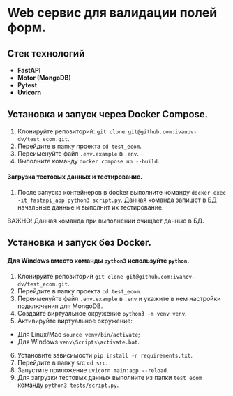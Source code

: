 # Web cервис для валидации полей форм.

## Стек технологий

- **FastAPI**
- **Motor (MongoDB)**
- **Pytest**
- **Uvicorn**

## Установка и запуск через Docker Compose.
1. Клонируйте репозиторий:
`git clone git@github.com:ivanov-dv/test_ecom.git`.
2. Перейдите в папку проекта `cd test_ecom`. 
3. Переименуйте файл `.env.example` в `.env`. 
4. Выполните команду `docker compose up --build`.

#### Загрузка тестовых данных и тестирование.
1. После запуска контейнеров в docker выполните команду 
`docker exec -it fastapi_app python3 script.py`.
Данная команда запишет в БД начальные данные и выполнит их тестирование.

ВАЖНО! Данная команда при выполнении очищает данные в БД.

## Установка и запуск без Docker.
#### Для Windows вместо команды `python3` используйте `python`.
1. Клонируйте репозиторий `git clone git@github.com:ivanov-dv/test_ecom.git`.
2. Перейдите в папку проекта `cd test_ecom`.
3. Переименуйте файл `.env.example` в `.env` 
и укажите в нем настройки подключения для MongoDB.
4. Создайте виртуальное окружение `python3 -m venv venv`.
5. Активируйте виртуальное окружение:
* Для Linux/Mac `source venv/bin/activate`;
* Для Windows `venv\Scripts\activate.bat`.
6. Установите зависимости `pip install -r requirements.txt`.
7. Перейдите в папку src `cd src`.
8. Запустите приложение `uvicorn main:app --reload`. 
9. Для загрузки тестовых данных выполните из папки `test_ecom` команду 
`python3 tests/script.py`.

